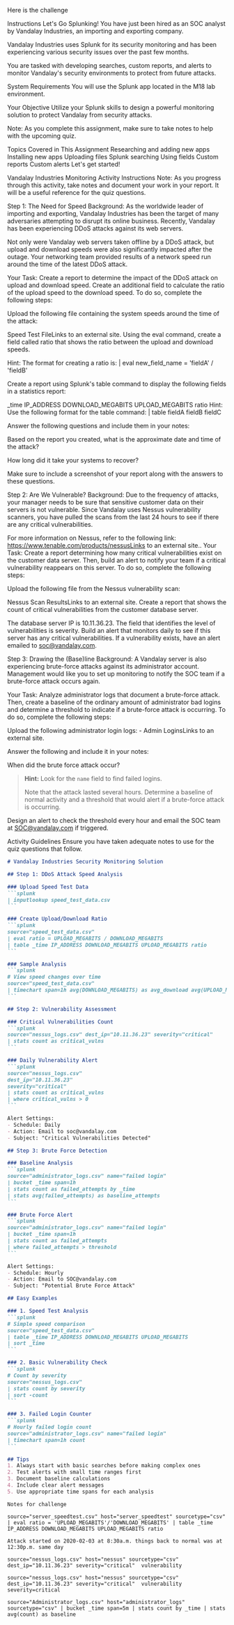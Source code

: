 Here is the challenge 

Instructions
Let's Go Splunking!
You have just been hired as an SOC analyst by Vandalay Industries, an importing and exporting company.

Vandalay Industries uses Splunk for its security monitoring and has been experiencing various security issues over the past few months.

You are tasked with developing searches, custom reports, and alerts to monitor Vandalay's security environments to protect from future attacks.

System Requirements
You will use the Splunk app located in the M18 lab environment.

Your Objective
Utilize your Splunk skills to design a powerful monitoring solution to protect Vandalay from security attacks.

Note: As you complete this assignment, make sure to take notes to help with the upcoming quiz.

Topics Covered in This Assignment
Researching and adding new apps
Installing new apps
Uploading files
Splunk searching
Using fields
Custom reports
Custom alerts
Let's get started!

Vandalay Industries Monitoring Activity Instructions
Note: As you progress through this activity, take notes and document your work in your report. It will be a useful reference for the quiz questions.

Step 1: The Need for Speed
Background: As the worldwide leader of importing and exporting, Vandalay Industries has been the target of many adversaries attempting to disrupt its online business. Recently, Vandalay has been experiencing DDoS attacks against its web servers.

Not only were Vandalay web servers taken offline by a DDoS attack, but upload and download speeds were also significantly impacted after the outage. Your networking team provided results of a network speed run around the time of the latest DDoS attack.

Your Task: Create a report to determine the impact of the DDoS attack on upload and download speed. Create an additional field to calculate the ratio of the upload speed to the download speed. To do so, complete the following steps:

Upload the following file containing the system speeds around the time of the attack:

Speed Test FileLinks to an external site.
Using the eval command, create a field called ratio that shows the ratio between the upload and download speeds.

Hint: The format for creating a ratio is: | eval new_field_name = 'fieldA' / 'fieldB'

Create a report using Splunk's table command to display the following fields in a statistics report:

_time
IP_ADDRESS
DOWNLOAD_MEGABITS
UPLOAD_MEGABITS
ratio
Hint: Use the following format for the table command: | table fieldA fieldB fieldC

Answer the following questions and include them in your notes:

Based on the report you created, what is the approximate date and time of the attack?

How long did it take your systems to recover?

Make sure to include a screenshot of your report along with the answers to these questions.

Step 2: Are We Vulnerable?
Background: Due to the frequency of attacks, your manager needs to be sure that sensitive customer data on their servers is not vulnerable. Since Vandalay uses Nessus vulnerability scanners, you have pulled the scans from the last 24 hours to see if there are any critical vulnerabilities.

For more information on Nessus, refer to the following link: https://www.tenable.com/products/nessusLinks to an external site..
Your Task: Create a report determining how many critical vulnerabilities exist on the customer data server. Then, build an alert to notify your team if a critical vulnerability reappears on this server. To do so, complete the following steps:

Upload the following file from the Nessus vulnerability scan:

Nessus Scan ResultsLinks to an external site.
Create a report that shows the count of critical vulnerabilities from the customer database server.

The database server IP is 10.11.36.23.
The field that identifies the level of vulnerabilities is severity.
Build an alert that monitors daily to see if this server has any critical vulnerabilities. If a vulnerability exists, have an alert emailed to soc@vandalay.com.

Step 3: Drawing the (Base)line
Background: A Vandalay server is also experiencing brute-force attacks against its administrator account. Management would like you to set up monitoring to notify the SOC team if a brute-force attack occurs again.

Your Task: Analyze administrator logs that document a brute-force attack. Then, create a baseline of the ordinary amount of administrator bad logins and determine a threshold to indicate if a brute-force attack is occurring. To do so, complete the following steps:

Upload the following administrator login logs: - Admin LoginsLinks to an external site.

Answer the following and include it in your notes:

When did the brute force attack occur?

> **Hint:** Look for the `name` field to find failed logins.
> 
> Note that the attack lasted several hours.
Determine a baseline of normal activity and a threshold that would alert if a brute-force attack is occurring.

Design an alert to check the threshold every hour and email the SOC team at SOC@vandalay.com if triggered.

Activity Guidelines
Ensure you have taken adequate notes to use for the quiz questions that follow.




````markdown
# Vandalay Industries Security Monitoring Solution

## Step 1: DDoS Attack Speed Analysis

### Upload Speed Test Data
```splunk
| inputlookup speed_test_data.csv
```

### Create Upload/Download Ratio
```splunk
source="speed_test_data.csv"
| eval ratio = UPLOAD_MEGABITS / DOWNLOAD_MEGABITS
| table _time IP_ADDRESS DOWNLOAD_MEGABITS UPLOAD_MEGABITS ratio
```

### Sample Analysis
```splunk
# View speed changes over time
source="speed_test_data.csv"
| timechart span=1h avg(DOWNLOAD_MEGABITS) as avg_download avg(UPLOAD_MEGABITS) as avg_upload
```

## Step 2: Vulnerability Assessment

### Critical Vulnerabilities Count
```splunk
source="nessus_logs.csv" dest_ip="10.11.36.23" severity="critical"
| stats count as critical_vulns
```

### Daily Vulnerability Alert
```splunk
source="nessus_logs.csv" 
dest_ip="10.11.36.23" 
severity="critical"
| stats count as critical_vulns
| where critical_vulns > 0
```

Alert Settings:
- Schedule: Daily
- Action: Email to soc@vandalay.com
- Subject: "Critical Vulnerabilities Detected"

## Step 3: Brute Force Detection

### Baseline Analysis
```splunk
source="administrator_logs.csv" name="failed login"
| bucket _time span=1h
| stats count as failed_attempts by _time
| stats avg(failed_attempts) as baseline_attempts
```

### Brute Force Alert
```splunk
source="administrator_logs.csv" name="failed login"
| bucket _time span=1h
| stats count as failed_attempts
| where failed_attempts > threshold
```

Alert Settings:
- Schedule: Hourly
- Action: Email to SOC@vandalay.com
- Subject: "Potential Brute Force Attack"

## Easy Examples

### 1. Speed Test Analysis
```splunk
# Simple speed comparison
source="speed_test_data.csv" 
| table _time IP_ADDRESS DOWNLOAD_MEGABITS UPLOAD_MEGABITS
| sort _time
```

### 2. Basic Vulnerability Check
```splunk
# Count by severity
source="nessus_logs.csv" 
| stats count by severity
| sort -count
```

### 3. Failed Login Counter
```splunk
# Hourly failed login count
source="administrator_logs.csv" name="failed login"
| timechart span=1h count
```

## Tips
1. Always start with basic searches before making complex ones
2. Test alerts with small time ranges first
3. Document baseline calculations
4. Include clear alert messages
5. Use appropriate time spans for each analysis

````



`Notes for challenge`

`source="server_speedtest.csv" host="server_speedtest" sourcetype="csv"  | eval ratio = 'UPLOAD_MEGABITS'/'DOWNLOAD_MEGABITS' | table _time IP_ADDRESS DOWNLOAD_MEGABITS UPLOAD_MEGABITS ratio`


`Attack started on 2020-02-03 at 8:30a.m. things back to normal was at 12:30p.m. same day`

```
source="nessus_logs.csv" host="nessus" sourcetype="csv" dest_ip="10.11.36.23" severity="critical"  vulnerability

source="nessus_logs.csv" host="nessus" sourcetype="csv" dest_ip="10.11.36.23" severity="critical"  vulnerability severity=critical
```

```
source="Administrator_logs.csv" host="administrator_logs" sourcetype="csv" | bucket _time span=5m | stats count by _time | stats avg(count) as baseline
```